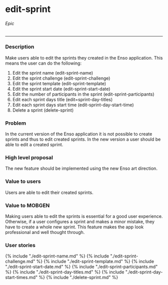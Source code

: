 # edit-sprint
###### Epic
---
### Description
Make users able to edit the sprints they created in the Enso application. This means the user can do the following:

1. Edit the sprint name (edit-sprint-name)
2. Edit the sprint challenge (edit-sprint-challenge)
3. Edit the sprint template (edit-sprint-template)
4. Edit the sprint start date (edit-sprint-start-date)
5. Edit the number of participants in the sprint (edit-sprint-participants)
6. Edit each sprint days title (edit=sprint-day-titles)
7. Edit each sprint days start time (edit-sprint-day-start-time)
8. Delete a sprint (delete-sprint)

### Problem
In the current version of the Enso application it is not possible to create sprints and thus to edit created sprints. In the new version a user should be able to edit a created sprint.

### High level proposal
The new feature should be implemented using the new Enso art direction.

### Value to users
Users are able to edit their created sprints.

### Value to MOBGEN
Making users able to edit the sprints is essential for a good user experience. Otherwise, if a user configures a sprint and makes a minor mistake, they have to create a whole new sprint. This feature makes the app look professional and well thought through.

### User stories
{% include "./edit-sprint-name.md" %}
{% include "./edit-sprint-challenge.md" %}
{% include "./edit-sprint-template.md" %}
{% include "./edit-sprint-start-date.md" %}
{% include "./edit-sprint-participants.md" %}
{% include "./edit-sprint-day-titles.md" %}
{% include "./edit-sprint-day-start-times.md" %}
{% include "./delete-sprint.md" %}

